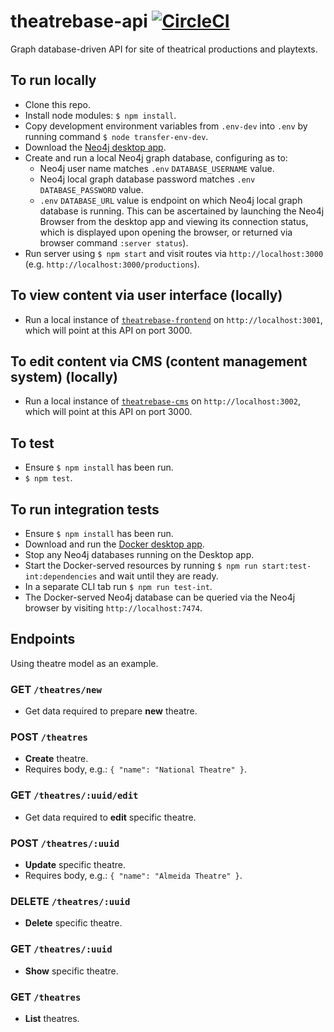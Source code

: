 # theatrebase-api [![CircleCI](https://circleci.com/gh/andygout/theatrebase-api.svg?style=svg)](https://circleci.com/gh/andygout/theatrebase-api)

Graph database-driven API for site of theatrical productions and playtexts.

## To run locally
- Clone this repo.
- Install node modules: `$ npm install`.
- Copy development environment variables from `.env-dev` into `.env` by running command `$ node transfer-env-dev`.
- Download the [Neo4j desktop app](https://neo4j.com/download).
- Create and run a local Neo4j graph database, configuring as to:
	- Neo4j user name matches `.env` `DATABASE_USERNAME` value.
	- Neo4j local graph database password matches `.env` `DATABASE_PASSWORD` value.
	- `.env` `DATABASE_URL` value is endpoint on which Neo4j local graph database is running. This can be ascertained by launching the Neo4j Browser from the desktop app and viewing its connection status, which is displayed upon opening the browser, or returned via browser command `:server status`).
- Run server using `$ npm start` and visit routes via `http://localhost:3000` (e.g. `http://localhost:3000/productions`).

## To view content via user interface (locally)
- Run a local instance of [`theatrebase-frontend`](https://github.com/andygout/theatrebase-frontend) on `http://localhost:3001`, which will point at this API on port 3000.

## To edit content via CMS (content management system) (locally)
- Run a local instance of [`theatrebase-cms`](https://github.com/andygout/theatrebase-cms) on `http://localhost:3002`, which will point at this API on port 3000.

## To test
- Ensure `$ npm install` has been run.
- `$ npm test`.

## To run integration tests
- Ensure `$ npm install` has been run.
- Download and run the [Docker desktop app](https://www.docker.com/products/docker-desktop).
- Stop any Neo4j databases running on the Desktop app.
- Start the Docker-served resources by running `$ npm run start:test-int:dependencies` and wait until they are ready.
- In a separate CLI tab run `$ npm run test-int`.
- The Docker-served Neo4j database can be queried via the Neo4j browser by visiting `http://localhost:7474`.

## Endpoints
Using theatre model as an example.

### GET `/theatres/new`
- Get data required to prepare **new** theatre.

### POST `/theatres`
- **Create** theatre.
- Requires body, e.g.: `{ "name": "National Theatre" }`.

### GET `/theatres/:uuid/edit`
- Get data required to **edit** specific theatre.

### POST `/theatres/:uuid`
- **Update** specific theatre.
- Requires body, e.g.: `{ "name": "Almeida Theatre" }`.

### DELETE `/theatres/:uuid`
- **Delete** specific theatre.

### GET `/theatres/:uuid`
- **Show** specific theatre.

### GET `/theatres`
- **List** theatres.
